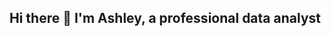 ## Hi there 👋 I'm Ashley, a professional data analyst

<!--
**ashleyhernandez-ah/ashleyhernandez-ah** is a ✨ _special_ ✨ repository because its `README.md` (this file) appears on your GitHub profile.

Here are some ideas to get you started:

- 🔭 I’m currently working with customer data to uncover the root causes of high returns volume for the Superstore by improving customer satisfaction and reducing returns.
- 🌱 I’m currently learning on TripleTen Business Intelligence Analytics certification anticipated completion on January 2025.
- ⚡ Some fun facts about me:
      - I love working out whether it's weightlifting, or a HIIT class.
      - I love spending my time reading books; In 2023 I read 140 books.
Feel free to contact me on GitHub or LinkedIn: https://www.linkedin.com/in/ashley-hernandez-11009113b/
